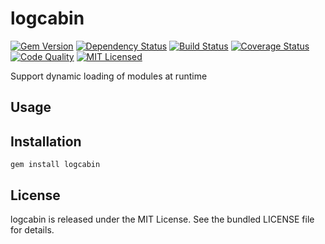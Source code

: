 logcabin
=========

[![Gem Version](https://img.shields.io/gem/v/logcabin.svg)](https://rubygems.org/gems/logcabin)
[![Dependency Status](https://img.shields.io/gemnasium/akerl/logcabin.svg)](https://gemnasium.com/akerl/logcabin)
[![Build Status](https://img.shields.io/circleci/project/akerl/logcabin.svg)](https://circleci.com/gh/akerl/logcabin)
[![Coverage Status](https://img.shields.io/codecov/c/github/akerl/logcabin.svg)](https://codecov.io/github/akerl/logcabin)
[![Code Quality](https://img.shields.io/codacy/.svg)](https://www.codacy.com/app/akerl/logcabin)
[![MIT Licensed](https://img.shields.io/badge/license-MIT-green.svg)](https://tldrlegal.com/license/mit-license)

Support dynamic loading of modules at runtime

## Usage

## Installation

    gem install logcabin

## License

logcabin is released under the MIT License. See the bundled LICENSE file for details.

